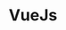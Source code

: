 ---
layout: vuejs
title: VueJs
svg: vuejs
permalink: /vuejs/
date_updated: "August 05, 2022"
completion_time: "25 Hours"
---